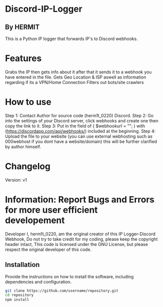 # Discord-IP-Logger
## By HERMIT

This is a Python IP logger that forwards IP's to Discord webhooks.


# Features
Grabs the IP then gets info about it after that it sends it to a webhook you have entered in the file.
Gets Geo Location & ISP aswell as information regarding if its a VPN/Home Connection
Filters out bots/site crawlers

# How to use
Step 1: Contact Author for source code (herm1t_0220) Discord.
Step 2: Go into the settings of your Discord server, click webhooks and create one then copy the link to it.
Step 3: Put in the field of { $webhookurl = ""; ) with (https://discordapp.com/api/webhooks/) included at the beginning.
Step 4: Upload the file to your website (you can use external webhosting such as 000webhost if you dont have a website/domain) this will be further clarified by author himself.

# Changelog
Version: v1

# Information: Report Bugs and Errors for more user efficient developement

Developer
I, herm1t_0220, am the original creator of this IP Logger-Discord Webhook, Do not try to take credit for my coding, please keep the copyright header intact, This code is licensed under the GNU License, but please respect the original developer of this code.

## Installation

Provide the instructions on how to install the software, including dependencies and configuration.

```bash
git clone https://github.com/username/repository.git
cd repository
npm install
